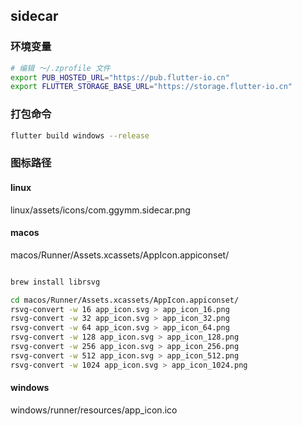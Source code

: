 ## sidecar

### 环境变量

```bash
# 编辑 ～/.zprofile 文件
export PUB_HOSTED_URL="https://pub.flutter-io.cn"
export FLUTTER_STORAGE_BASE_URL="https://storage.flutter-io.cn"
```

### 打包命令

```bash
flutter build windows --release
```

### 图标路径

#### linux

linux/assets/icons/com.ggymm.sidecar.png

#### macos

macos/Runner/Assets.xcassets/AppIcon.appiconset/

```bash

brew install librsvg

cd macos/Runner/Assets.xcassets/AppIcon.appiconset/
rsvg-convert -w 16 app_icon.svg > app_icon_16.png
rsvg-convert -w 32 app_icon.svg > app_icon_32.png
rsvg-convert -w 64 app_icon.svg > app_icon_64.png
rsvg-convert -w 128 app_icon.svg > app_icon_128.png
rsvg-convert -w 256 app_icon.svg > app_icon_256.png
rsvg-convert -w 512 app_icon.svg > app_icon_512.png
rsvg-convert -w 1024 app_icon.svg > app_icon_1024.png

```

#### windows

windows/runner/resources/app_icon.ico
